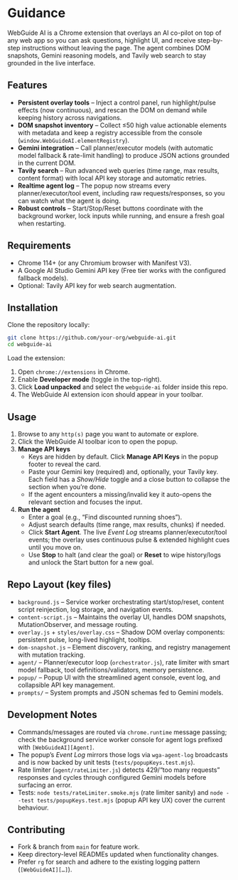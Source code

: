 # Guidance

WebGuide AI is a Chrome extension that overlays an AI co-pilot on top of any web app so you can ask questions, highlight UI, and receive step-by-step instructions without leaving the page. The agent combines DOM snapshots, Gemini reasoning models, and Tavily web search to stay grounded in the live interface.

## Features

- **Persistent overlay tools** – Inject a control panel, run highlight/pulse effects (now continuous), and rescan the DOM on demand while keeping history across navigations.
- **DOM snapshot inventory** – Collect ≤50 high value actionable elements with metadata and keep a registry accessible from the console (`window.WebGuideAI.elementRegistry`).
- **Gemini integration** – Call planner/executor models (with automatic model fallback & rate-limit handling) to produce JSON actions grounded in the current DOM.
- **Tavily search** – Run advanced web queries (time range, max results, content format) with local API key storage and automatic retries.
- **Realtime agent log** – The popup now streams every planner/executor/tool event, including raw requests/responses, so you can watch what the agent is doing.
- **Robust controls** – Start/Stop/Reset buttons coordinate with the background worker, lock inputs while running, and ensure a fresh goal when restarting.

## Requirements

- Chrome 114+ (or any Chromium browser with Manifest V3).
- A Google AI Studio Gemini API key (Free tier works with the configured fallback models).
- Optional: Tavily API key for web search augmentation.

## Installation

Clone the repository locally:

```bash
git clone https://github.com/your-org/webguide-ai.git
cd webguide-ai
```

Load the extension:

1. Open `chrome://extensions` in Chrome.
2. Enable **Developer mode** (toggle in the top-right).
3. Click **Load unpacked** and select the `webguide-ai` folder inside this repo.
4. The WebGuide AI extension icon should appear in your toolbar.

## Usage

1. Browse to any `http(s)` page you want to automate or explore.
2. Click the WebGuide AI toolbar icon to open the popup.
3. **Manage API keys**
   - Keys are hidden by default. Click **Manage API Keys** in the popup footer to reveal the card.
   - Paste your Gemini key (required) and, optionally, your Tavily key. Each field has a *Show/Hide* toggle and a close button to collapse the section when you’re done.
   - If the agent encounters a missing/invalid key it auto-opens the relevant section and focuses the input.
4. **Run the agent**
   - Enter a goal (e.g., “Find discounted running shoes”).
   - Adjust search defaults (time range, max results, chunks) if needed.
   - Click **Start Agent**. The live *Event Log* streams planner/executor/tool events; the overlay uses continuous pulse & extended highlight cues until you move on.
   - Use **Stop** to halt (and clear the goal) or **Reset** to wipe history/logs and unlock the Start button for a new goal.

## Repo Layout (key files)

- `background.js` – Service worker orchestrating start/stop/reset, content script reinjection, log storage, and navigation events.
- `content-script.js` – Maintains the overlay UI, handles DOM snapshots, MutationObserver, and message routing.
- `overlay.js` + `styles/overlay.css` – Shadow DOM overlay components: persistent pulse, long-lived highlight, tooltips.
- `dom-snapshot.js` – Element discovery, ranking, and registry management with mutation tracking.
- `agent/` – Planner/executor loop (`orchestrator.js`), rate limiter with smart model fallback, tool definitions/validators, memory persistence.
- `popup/` – Popup UI with the streamlined agent console, event log, and collapsible API key management.
- `prompts/` – System prompts and JSON schemas fed to Gemini models.

## Development Notes

- Commands/messages are routed via `chrome.runtime` message passing; check the background service worker console for agent logs prefixed with `[WebGuideAI][Agent]`.
- The popup’s *Event Log* mirrors those logs via `wga-agent-log` broadcasts and is now backed by unit tests (`tests/popupKeys.test.mjs`).
- Rate limiter (`agent/rateLimiter.js`) detects 429/“too many requests” responses and cycles through configured Gemini models before surfacing an error.
- Tests: `node tests/rateLimiter.smoke.mjs` (rate limiter sanity) and `node --test tests/popupKeys.test.mjs` (popup API key UX) cover the current behaviour.

## Contributing

- Fork & branch from `main` for feature work.
- Keep directory-level READMEs updated when functionality changes.
- Prefer `rg` for search and adhere to the existing logging pattern (`[WebGuideAI][…]`).
